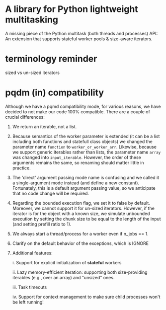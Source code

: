 # A library for Python lightweight multitasking

A missing piece of the Python multitask (both threads and processes) API: An extension that supports stateful worker pools &amp; size-aware iterators.

# terminology reminder

sized vs un-sized iterators

# pqdm (in) compatibility

Although we have a pqmd compatibility mode, for various reasons, we have decided to not make our code
100% compatible. There are a couple of crucial differences:

1. We return an iterable, not a list.

2. Because semantics of the worker parameter is extended (it can be a list including both functions and statefull class objects) we changed the parameter name `function` to `worker_or_worker_arr`. Likewise, because we support generic iterables rather than lists, the parameter name `array` was changed into `input_iterable`. However, the order of these arguments remains the same, so renaming should matter little in practice.

3. The 'direct' argument passing mode name is confusing and we called it a single-argument mode instead (and define a new constant). Fortunately, this is a default argument passing value, so we anticipate that no code change will be required.

4. Regarding the bounded execution flag, we set it to false by default. Moreover, we cannot support it for un-sized iterators. However, if the iterator is for the object with a known size, we simulate unbounded execution by setting the chunk size to be equal to the length of the input (and setting prefill ratio to 1).

5. We always start a thread/process for a worker even if n_jobs == 1.

6. Clarify on the default behavior of the exceptions, which is IGNORE



3. Additional features:

   i. Support for explicit initialization of **stateful** workers

   ii. Lazy memory-efficient iteration: supporting both size-providing iterables (e.g., over an array) and "unsized" ones.

   iii. Task timeouts 

   iv. Support for context management to make sure child processes won't be left running!


